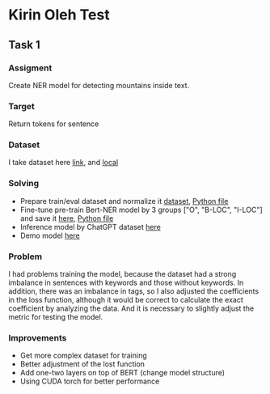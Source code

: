 # Kirin Oleh Test

## Task 1

### Assigment
Create NER model for detecting mountains inside text.

### Target
Return tokens for sentence

### Dataset
I take dataset here [link](https://www.kaggle.com/datasets/geraygench/mountain-ner-dataset?resource=download), and [local](Task1/dataset/mountain_dataset_with_markup.csv)

### Solving
- Prepare train/eval dataset and normalize it [dataset](Task1/dataset/ready_dataset.pkl), [Python file](Task1/dataset.ipynb)
- Fine-tune pre-train Bert-NER model by 3 groups ["O", "B-LOC", "I-LOC"] and save it [here](Task1/model), [Python file](Task1/train.py)
- Inference model by ChatGPT dataset [here](Task1/inference.py)
- Demo model [here](Task1/demo.ipynb)

### Problem
I had problems training the model, because the dataset had a strong imbalance in sentences with keywords and those without keywords. In addition, there was an imbalance in tags, so I also adjusted the coefficients in the loss function, although it would be correct to calculate the exact coefficient by analyzing the data. And it is necessary to slightly adjust the metric for testing the model.

### Improvements
- Get more complex dataset for training
- Better adjustment of the lost function
- Add one-two layers on top of BERT (change model structure)
- Using CUDA torch for better performance